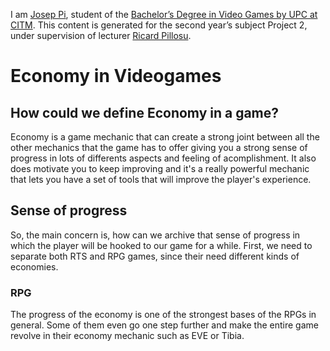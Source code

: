
I am [Josep Pi](<https://www.linkedin.com/in/josep-serra-409431146>), student of the [Bachelor’s Degree in Video Games by UPC at CITM](<https://www.citm.upc.edu/ing/estudis/graus-videojocs/>). This content is generated for the second year’s subject Project 2, under supervision of lecturer [Ricard Pillosu](<https://es.linkedin.com/in/ricardpillosu>).

# Economy in Videogames
## How could we define Economy in a game?
Economy is a game mechanic that can create a strong joint between all the other mechanics that the game has to offer giving you a strong sense of progress in lots of differents aspects and feeling of acomplishment. It also does motivate you to keep improving and it's a really powerful mechanic that lets you have a set of tools that will improve the player's experience.

## Sense of progress
So, the main concern is, how can we archive that sense of progress in which the player will be hooked to our game for a while. First, we need to separate both RTS and RPG games, since their need different kinds of economies. 

### RPG
The progress of the economy is one of the strongest bases of the RPGs in general. Some of them even go one step further and make the entire game revolve in their economy mechanic such as EVE or Tibia.
